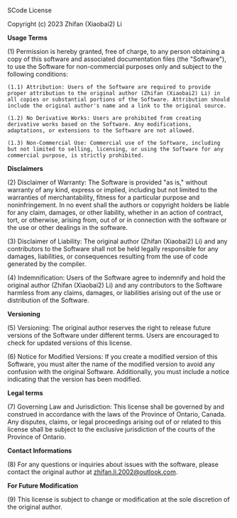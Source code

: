 SCode License

Copyright (c) 2023 Zhifan (Xiaobai2) Li

**Usage Terms**

(1) Permission is hereby granted, free of charge, to any person obtaining a copy of this software and associated documentation files (the "Software"), to use the Software for non-commercial purposes only and subject to the following conditions:

    (1.1) Attribution: Users of the Software are required to provide proper attribution to the original author (Zhifan (Xiaobai2) Li) in all copies or substantial portions of the Software. Attribution should include the original author's name and a link to the original source.

    (1.2) No Derivative Works: Users are prohibited from creating derivative works based on the Software. Any modifications, adaptations, or extensions to the Software are not allowed.

    (1.3) Non-Commercial Use: Commercial use of the Software, including but not limited to selling, licensing, or using the Software for any commercial purpose, is strictly prohibited.

**Disclaimers**

(2) Disclaimer of Warranty: The Software is provided "as is," without warranty of any kind, express or implied, including but not limited to the warranties of merchantability, fitness for a particular purpose and noninfringement. In no event shall the authors or copyright holders be liable for any claim, damages, or other liability, whether in an action of contract, tort, or otherwise, arising from, out of or in connection with the software or the use or other dealings in the software.

(3) Disclaimer of Liability: The original author (Zhifan (Xiaobai2) Li) and any contributors to the Software shall not be held legally responsible for any damages, liabilities, or consequences resulting from the use of code generated by the compiler.

(4) Indemnification: Users of the Software agree to indemnify and hold the original author (Zhifan (Xiaobai2) Li) and any contributors to the Software harmless from any claims, damages, or liabilities arising out of the use or distribution of the Software.

**Versioning**

(5) Versioning: The original author reserves the right to release future versions of the Software under different terms. Users are encouraged to check for updated versions of this license.

(6) Notice for Modified Versions: If you create a modified version of this Software, you must alter the name of the modified version to avoid any confusion with the original Software. Additionally, you must include a notice indicating that the version has been modified.

**Legal terms**

(7) Governing Law and Jurisdiction: This license shall be governed by and construed in accordance with the laws of the Province of Ontario, Canada. Any disputes, claims, or legal proceedings arising out of or related to this license shall be subject to the exclusive jurisdiction of the courts of the Province of Ontario.

**Contact Informations**

(8) For any questions or inquiries about issues with the software, please contact the original author at zhifan.li.2002@outlook.com.

**For Future Modification**

(9) This license is subject to change or modification at the sole discretion of the original author.
